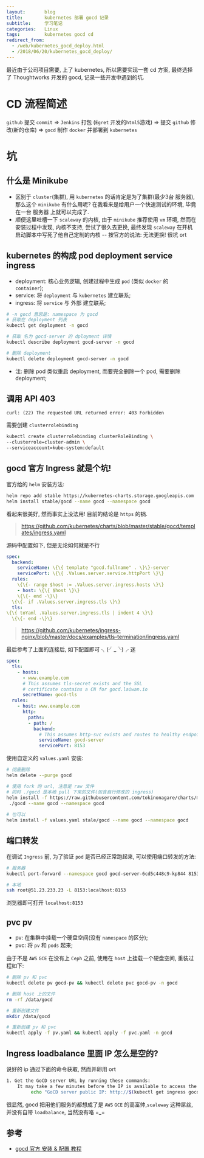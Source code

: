 ```yaml
---
layout: 	  blog
title:		  kubernetes 部署 gocd 记录
subtitle:     学习笔记
categories:   Linux
tags: 		  kubernetes gocd cd
redirect_from:
  - /web/kubernetes_gocd_deploy.html
  - /2018/06/20/kubernetes_gocd_deploy/
---
```


最近由于公司项目需要, 上了 kubernetes, 所以需要实现一套 cd 方案, 最终选择了 Thoughtworks 开发的 gocd, 记录一些开发中遇到的坑.

# CD 流程简述

`github` 提交 `commit` => `Jenkins`  打包 (`Egret` 开发的`html5`游戏) => 提交 `github` 修改(新的仓库) 
=> `gocd` 制作 `docker` 并部署到 `kubernetes`

# 坑
## 什么是 Minikube
* 区别于 `cluster`(集群), 用 `kubernetes` 的话肯定是为了集群(最少3台 服务器), 
那么这个 `minikube` 有什么用呢? 
在我看来是给用户一个快速测试的环境, 毕竟在一台 服务器 上就可以完成了.
* 顺便这里吐槽一下 `scaleway` 的内核, 由于 `minikube` 推荐使用 `vm` 环境, 然而在安装过程中发现,
内核不支持, 尝试了很久去更换, 最终发现 `scaleway` 在开机启动脚本中写死了他自己定制的内核 -- 
按官方的说法: 无法更换! 很坑 ort

## kubernetes 的构成 pod deployment service ingress
* deployment: 核心业务逻辑, 创建过程中生成 `pod` (类似 `docker` 的 `container`);
* service: 将 `deployment` 与 `kubernetes` 建立联系;
* ingress: 将 `service` 与 外部 建立联系;

```bash
# -n gocd 意思是: namespace 为 gocd
# 获取在 deployment 列表
kubectl get deployment -n gocd

# 获取 名为 gocd-server 的 dployment 详情
kubectl describe deployment gocd-server -n gocd

# 删除 deployment
kubectl delete deployment gocd-server -n gocd
```
* 注: 删除 pod 类似重启 deployment, 而要完全删除一个 pod, 需要删除 deployment;

## 调用 API 403
`
curl: (22) The requested URL returned error: 403 Forbidden
`

需要创建 `clusterrolebinding`

```bash
kubectl create clusterrolebinding clusterRoleBinding \
--clusterrole=cluster-admin \
--serviceaccount=kube-system:default
```

## gocd 官方 Ingress 就是个坑!
官方给的 `helm` 安装方法:
```bash
helm repo add stable https://kubernetes-charts.storage.googleapis.com
helm install stable/gocd --name gocd --namespace gocd
```
看起来很美好, 然而事实上没法用!
目前的结论是 `https` 的锅.
> https://github.com/kubernetes/charts/blob/master/stable/gocd/templates/ingress.yaml

源码中配置如下, 但是无论如何就是不行
```yaml
spec:
  backend:
    serviceName: \{\{ template "gocd.fullname" . \}\}-server
    servicePort: \{\{ .Values.server.service.httpPort \}\}
  rules:
    \{\{- range $host := .Values.server.ingress.hosts \}\}
    - host: \{\{ $host \}\}
    \{\{- end -\}\}
  \{\{- if .Values.server.ingress.tls \}\}
  tls:
\{\{ toYaml .Values.server.ingress.tls | indent 4 \}\}
  \{\{- end -\}\}
```

> https://github.com/kubernetes/ingress-nginx/blob/master/docs/examples/tls-termination/ingress.yaml

最后参考了上面的连接后, 如下配置即可 ╮(╯_╰)╭ 迷
```yaml
spec:
  tls:
    - hosts:
      - www.example.com
      # This assumes tls-secret exists and the SSL
      # certificate contains a CN for gocd.laiwan.io
      secretName: gocd-tls
  rules:
    - host: www.example.com
      http:
        paths:
        - path: /
          backend:
            # This assumes http-svc exists and routes to healthy endpoints
            serviceName: gocd-server
            servicePort: 8153
```

使用自定义的 `values.yaml` 安装:
```bash
# 彻底删除
helm delete --purge gocd

# 使用 fork 的 url, 注意是 raw 文件
# 同时 ./gocd 是本地 pull 下来的文件(包含自行修改的 ingress)
helm install -f https://raw.githubusercontent.com/tokinonagare/charts/master/stable/gocd/values.yaml\
 ./gocd --name gocd --namespace gocd
 
# 也可以
helm install -f values.yaml stale/gocd --name gocd --namespace gocd
```

## 端口转发
在调试 `Ingress` 前, 为了验证 `pod` 是否已经正常跑起来, 可以使用端口转发的方法:
```bash
# 服务器
kubectl port-forward --namespace gocd gocd-server-6cd5c448c9-kp844 8153

# 本地
ssh root@51.23.233.23 -L 8153:localhost:8153
```
浏览器即可打开 `localhost:8153`

## pvc pv 
* pv: 在集群中挂载一个硬盘空间(没有 `namespace` 的区分);
* pvc: 将 `pv` 和 `pods` 起来;

由于不是 `AWS` `GCE` 在没有上 `Ceph` 之前, 使用在 `host` 上挂载一个硬盘空间, 重装过程如下:
```bash
# 删除 pv 和 pvc
kubectl delete pv gocd-pv && kubectl delete pvc gocd-pv -n gocd

# 删除 host 上的文件
rm -rf /data/gocd

# 重新创建文件
mkdir /data/gocd

# 重新创建 pv 和 pvc
kubectl apply -f pv.yaml && kubectl apply -f pvc.yaml -n gocd
```

## Ingress loadbalance 里面 IP 怎么是空的?
说好的 ip 通过下面的命令获取, 然而并卵用 ort
```bash
1. Get the GoCD server URL by running these commands:
    It may take a few minutes before the IP is available to access the GoCD server.
         echo "GoCD server public IP: http://$(kubectl get ingress gocd-server --namespace=gocd  -o jsonpath='{.status.loadBalancer.ingress[0].ip}')"
```
很显然, gocd 把用他们服务的都想成了是 `AWS` `GCE` 的高富帅,`scaleway` 这种屌丝, 
并没有自带 `loadbalance`, 当然没有咯 =_=

## 参考
* [gocd 官方 安装 & 配置 教程](https://docs.gocd.org/current/gocd_on_kubernetes/gocd_helm_chart/setup.html
)
